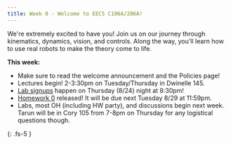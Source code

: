 ```yaml
---
title: Week 0 - Welcome to EECS C106A/206A!
---
```


We're extremely excited to have you! Join us on our journey through kinematics, dynamics, vision, and controls. Along the way, you'll learn how to use real robots to make the theory come to life. 

**This week:**
- Make sure to read the welcome announcement and the Policies page!
- Lectures begin! 2-3:30pm on Tuesday/Thursday in Dwinelle 145. 
- [Lab signups](https://tinyurl.com/106a-fa23-sections) happen on Thursday (8/24) night at 8:30pm! 
- [Homework 0](./assets/homework/hw0_linalg.pdf) released! It will be due next Tuesday 8/29 at 11:59pm.
- Labs, most OH (including HW party), and discussions begin next week. Tarun will be in Cory 105 from 7-8pm on Thursday for any logistical questions though.

<!-- <a href="#Week1">Jump to Week 1 </a> -->

{: .fs-5 }
